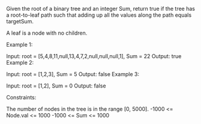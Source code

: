 

Given the root of a binary tree and an integer Sum, return true if the tree has a root-to-leaf path such that adding up all the values along the path equals targetSum.

A leaf is a node with no children.

 

Example 1:


Input: root = [5,4,8,11,null,13,4,7,2,null,null,null,1], Sum = 22
Output: true
Example 2:


Input: root = [1,2,3], Sum = 5
Output: false
Example 3:

Input: root = [1,2], Sum = 0
Output: false
 

Constraints:

The number of nodes in the tree is in the range [0, 5000].
-1000 <= Node.val <= 1000
-1000 <= Sum <= 1000
